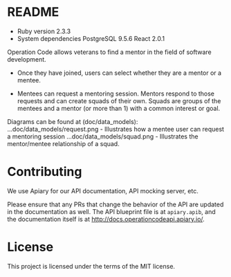 # README

* Ruby version
    2.3.3
* System dependencies
    PostgreSQL 9.5.6
    React 2.0.1

Operation Code allows veterans to find a mentor in the field of software development.  


- Once they have joined, users can select whether they are a mentor or a mentee.

- Mentees can request a mentoring session. Mentors respond to those requests and can create squads of their own. Squads are groups of the mentees and a mentor (or more than 1) with a common interest or goal.

Diagrams can be found at (doc/data_models):
...doc/data_models/request.png - Illustrates how a mentee user can request a mentoring session
...doc/data_models/squad.png - Illustrates the mentor/mentee relationship of a squad.

# Contributing

We use Apiary for our API documentation, API mocking server, etc.

Please ensure that any PRs that change the behavior of the API are updated in the documentation as well. The API blueprint file is at `apiary.apib`, and the documentation itself is at http://docs.operationcodeapi.apiary.io/.

# License
This project is licensed under the terms of the MIT license.
